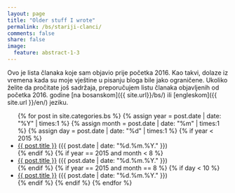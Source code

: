 ```yaml
---
layout: page
title: "Older stuff I wrote"
permalink: /bs/stariji-clanci/
comments: false
share: false
image:
  feature: abstract-1-3
---
```


Ovo je lista članaka koje sam objavio prije početka 2016. Kao takvi, dolaze iz vremena kada su moje vještine u pisanju bloga bile jako ograničene. Ukoliko želite da pročitate još sadržaja, preporučujem listu članaka objavljenih od početka 2016. godine [na bosanskom]({{ site.url}}/bs/) ili [engleskom]({{ site.url }}/en/) jeziku.

<ul>
    {% for post in site.categories.bs %}
      {% assign year = post.date | date: "%Y" | times:1 %}
      {% assign month = post.date | date: "%m" | times:1 %}
      {% assign day = post.date | date: "%d" | times:1 %}
      {% if year < 2015 %}
        <li><a href="{{ site.url }}{{post.url }}">{{ post.title }}</a> ({{ post.date | date: "%d.%m.%Y."  }})</li>
      {% endif %}
      {% if year == 2015 and month < 8 %}
        <li><a href="{{ site.url }}{{post.url }}">{{ post.title }}</a> ({{ post.date | date: "%d.%m.%Y."  }})</li>
      {% endif %}
      {% if year == 2015 and month == 8 %}
        {% if day < 10 %}
          <li><a href="{{ site.url }}{{post.url }}">{{ post.title }}</a> ({{ post.date | date: "%d.%m.%Y."  }})</li>
        {% endif %}
      {% endif %}
    {% endfor %}
</ul>
